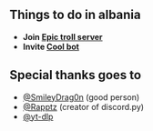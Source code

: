 ## Things to do in albania
* __Join [Epic troll server](https://discord.gg/J4yKjnsF9y)__
* __Invite [Cool bot](https://discord.com/api/oauth2/authorize?client_id=872854535662604348&permissions=143918484480&scope=bot)__
## Special thanks goes to
* [@SmileyDrag0n](https://github.com/SmileyDrag0n) (good person)
* [@Rapptz](https://github.com/Rapptz) (creator of discord.py)
* [@yt-dlp](https://github.com/yt-dlp/yt-dlp)
